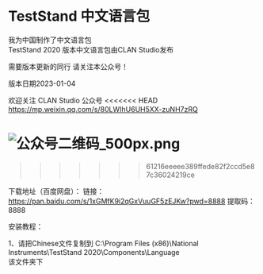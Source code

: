 # TestStand 中文语言包
 我为中国制作了中文语言包  
TestStand 2020 版本中文语言包由CLAN Studio发布
      
需要版本更新的同行 请关注本公众号！

版本日期2023-01-04

欢迎关注 CLAN Studio 公众号
<<<<<<< HEAD
https://mp.weixin.qq.com/s/80LWIhU6UH5XX-zuNH7zRQ 

![公众号二维码_500px.png](http://pic2.clan4456.com/clan-picgo-core/images/2022/11/04/%E5%85%AC%E4%BC%97%E5%8F%B7%E4%BA%8C%E7%BB%B4%E7%A0%81_500px-515fa711dc785a71dd8819fa999ebd07.png)
=======


>>>>>>> 61216eeeee389ffede82f2ccd5e87c36024219ce

下载地址（百度网盘）：
链接：
https://pan.baidu.com/s/1xGMfK9i2qGxVuuGF5zEJKw?pwd=8888
提取码：8888





安装教程：

1、请把Chinese文件复制到
C:\Program Files (x86)\National Instruments\TestStand 2020\Components\Language    
该文件夹下

